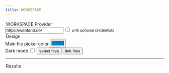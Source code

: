 ```yaml
---
title: WORKSPACE
---
```



<style>
.d-none{
 display:none !important;
	}
	
</style>
	
<div>
<main>
	<legend>WORKSPACE Provider</legend>
	<small>
<input id="url" type="text" placeholder="Cloud Server Address" value="https://webfan3.de/">
	<input type="checkbox" onclick="document.getElementById('credentialsForms').classList.toggle('d-none');" /> with optional credentials
	<span id="credentialsForms" class="d-none">
		<br />
		<input id="login" type="text" placeholder="Username or Email" value="">
		<input id="password" type="password" placeholder="password" value="">
		<input id="accessToken" type="password" placeholder="OAuth access token" value="">
	</span>
	</small>		
		<legend>Design</legend>
		<label for="color">Main file picker color</label>
		<input id="color" type="color" value="#0082c9">
		<br>
		<label for="darkmode">Dark mode</label>
		<input id="darkmode" type="checkbox">
		<button id="selectButton">select files</button>
		<button id="linkButton">link files</button>
		<div id="mount_point"></div>
		<hr>
		<legend>Results</legend>
		<p id="results"></p>
</main>
<!-- script src="https://npm.packages.js.api.webfan.de/nextcloud-webdav-filepicker@0.0.14/js/filePickerWrapper.js"></script -->
<script>
	function main() {
		const uri = window.location.search.substring(1)
		const params = new URLSearchParams(uri)
		const login = params.get('login')
		if (login) {
			document.getElementById('login').value = login
		}
		const password = params.get('password')
		if (password) {
			document.getElementById('password').value = password
		}
		const accessToken = params.get('accessToken')
		if (accessToken) {
			document.getElementById('accessToken').value = accessToken
		}
		const url = params.get('url')
		if (url) {
			document.getElementById('url').value = url
		}
		const color = params.get('color')
		if (color) {
			document.getElementById('color').value = '#' + color
		}
		const darkmode = params.get('darkMode')
		if (darkmode) {
			document.getElementById('darkmode').checked = darkmode === '1'
		}
                const initialUrl = document.getElementById('url').value
		const initialLogin = document.getElementById('login').value
		const initialPassword = document.getElementById('password').value
		const initialAccessToken = document.getElementById('accessToken').value
		const initialColor = document.getElementById('color').value
		const initialDarkMode = document.getElementById('darkmode').checked
		const filepicker = window.createFilePicker('mount_point', {
			url: initialUrl,
			login: initialLogin,
			password: initialPassword,
			accessToken: initialAccessToken,
			useCookies: true,
			themeColor: initialColor,
			darkMode: initialDarkMode,
			multipleDownload: true,
			multipleUpload: true,
			enableGetFilesPath: true,
			enableGetFilesLink: true,
			enableDownloadFiles: true,
			enableGetSaveFilePath: true,
			enableGetUploadFileLink: true,
			enableUploadFiles: true,
		})
		// monitor form value change
		document.getElementById('login').addEventListener('input', (e) => {
			filepicker.updateLogin(e.target.value)
		})
		document.getElementById('password').addEventListener('input', (e) => {
			filepicker.updatePassword(e.target.value)
		})
		document.getElementById('accessToken').addEventListener('input', (e) => {
			filepicker.updateAccessToken(e.target.value)
		})
		document.getElementById('url').addEventListener('input', (e) => {
			filepicker.updateUrl(e.target.value)
		})
		document.getElementById('color').addEventListener('change', (e) => {
			filepicker.setMainColor(e.target.value)
		})
		document.getElementById('darkmode').addEventListener('change', (e) => {
			filepicker.setDarkMode(e.target.checked)
		})
		document.getElementById('selectButton').addEventListener('click', (e) => {
			filepicker.getFilesPath()
		})
		document.getElementById('linkButton').addEventListener('click', (e) => {
			filepicker.getFilesLink({
				expirationDate: new Date('2050-01-01'),
				protectionPassword: 'example passwd',
				allowEdition: true,
				linkLabel: 'custom link label',
			})
		})
		document.addEventListener('filepicker-unauthorized', (e) => {
			console.debug('file picker got an unauthorized response')
			console.debug(e.detail)
		})
		document.addEventListener('get-files-path', (e) => {
			console.debug('no vue, received "get-files-path" event')
			console.debug(e.detail)
			const resultsP = document.getElementById('results')
			resultsP.innerHTML = 'Path of selected files:'
			e.detail.selection.forEach((path) => {
				const p = document.createElement('p')
				p.textContent = path
				resultsP.appendChild(p)
			})
		})
		document.addEventListener('get-save-file-path', (e) => {
			console.debug('no vue, received "get-save-file-path" event')
			console.debug(e.detail)
			document.getElementById('results').innerHTML = `Selected target directory: ${e.detail.path}`
		})
		document.addEventListener('upload-path-link-generated', (e) => {
			console.debug('no vue, received "upload-path-link-generated" event')
			console.debug(e.detail)
			const resultsP = document.getElementById('results')
			resultsP.innerHTML = `File upload link in ${e.detail.targetDir}:`
			const p = document.createElement('p')
			p.textContent = e.detail.link
			resultsP.appendChild(p)
		})
		document.addEventListener('get-files-link', (e) => {
			console.debug('no vue, received "get-files-link" event')
			console.debug(e.detail)
			const resultsP = document.getElementById('results')
			resultsP.innerHTML = ''
			if (e.detail.shareLinks) {
				const pl = document.createElement('p')
				pl.textContent = 'Nextcloud public links:'
				resultsP.appendChild(pl)
				e.detail.shareLinks.forEach((link) => {
					const pp = document.createElement('p')
					pp.textContent = 'path: "' + link.path + '" '
					const a = document.createElement('a')
					a.textContent = link.url
					a.setAttribute('href', link.url)
					pp.appendChild(a)
					resultsP.appendChild(pp)
				})
			}
			const pw = document.createElement('p')
			pw.textContent = 'File links:'
			resultsP.appendChild(pw)
			e.detail.webdavLinks.forEach((l) => {
				const a = document.createElement('a')
				a.textContent = l
				a.setAttribute('href', l)
				resultsP.appendChild(a)
				resultsP.appendChild(document.createElement('br'))
			})
			const p = document.createElement('p')
			p.textContent = 'List of paths:'
			resultsP.appendChild(p)
			e.detail.pathList.forEach((path) => {
				const pp = document.createElement('p')
				pp.textContent = path
				resultsP.appendChild(pp)
			})
			const po = document.createElement('p')
			po.textContent = 'OCS URL to create share link: ' + e.detail.ocsUrl
			resultsP.appendChild(po)
			const pl = document.createElement('p')
			pl.textContent = 'Generic share link: ' + e.detail.genericShareLink
			resultsP.appendChild(pl)
		})
		document.addEventListener('files-uploaded', (e) => {
			console.debug('no vue, received "files-uploaded" event')
			console.debug(e.detail)
			const resultsP = document.getElementById('results')
			resultsP.innerHTML = ''
			if (e.detail.successFiles.length > 0) {
				const p = document.createElement('p')
				p.textContent = `These files were uploaded in ${e.detail.targetDir}:`
				resultsP.appendChild(p)
				e.detail.successFiles.forEach((f) => {
					const p = document.createElement('p')
					p.textContent = f.name
					resultsP.appendChild(p)
				})
			}
			if (e.detail.errorFiles.length > 0) {
				const p = document.createElement('p')
				p.textContent = '!!! Those files could not be uploaded:'
				resultsP.appendChild(p)
				e.detail.errorFiles.forEach((f) => {
					const p = document.createElement('p')
					p.textContent = f.name
					resultsP.appendChild(p)
				})
			}
		})
		document.addEventListener('files-downloaded', (e) => {
			console.debug('download errors')
			console.debug(e.detail.errorFilePaths)
			const files = e.detail.successFiles
			console.debug('no vue, something was downloaded')
			const resultsP = document.getElementById('results')
			resultsP.innerHTML = 'Downloaded files: <br>'
			files.forEach(file => {
				console.debug('File : ' + file.name)
				console.debug(file)
				const reader = new FileReader()
				reader.readAsText(file)
				reader.onload = () => {
					console.debug(reader.result)
					const p = document.createElement('P')
					p.textContent = 'File ' + file.name + ': ' + reader.result.slice(0, 100) + '...'
					resultsP.appendChild(p)
				}
				reader.onerror = () => {
					console.error('Impossible to read downloaded file')
					console.debug(reader.error)
				}
			})
		})
		document.addEventListener('filepicker-closed', (e) => {
			console.debug('Filepicker CLOSED')
	
	             
		})
		document.addEventListener('filepicker-manually-closed', (e) => {
			console.debug('Filepicker manually CLOSED')
		})
	}
document.addEventListener('DOMContentLoaded', (event) => {
		/*document.getElementById('domainToAuthorize').textContent = window.location.protocol + '//' + window.location.host*/
	
(()=>{
 var s=document.createElement('script');
 s.onload = main;
 s.src='https://cdn.frdl.io/nextcloud-webdav-filepicker@0.0.14/js/filePickerWrapper.js';
 document.head.append(s);	
})()

})
</script>

</div>
